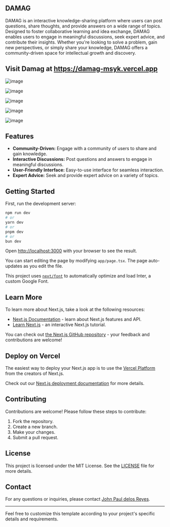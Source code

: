 ## DAMAG

DAMAG is an interactive knowledge-sharing platform where users can post questions, share thoughts, and provide answers on a wide range of topics. Designed to foster collaborative learning and idea exchange, DAMAG enables users to engage in meaningful discussions, seek expert advice, and contribute their insights. Whether you're looking to solve a problem, gain new perspectives, or simply share your knowledge, DAMAG offers a community-driven space for intellectual growth and discovery.

## Visit Damag at https://damag-msyk.vercel.app



![image](https://github.com/user-attachments/assets/bc3cb64c-2887-4984-a826-452b666b4628)

![image](https://github.com/user-attachments/assets/3ab0072a-d698-4a3c-b31e-161337eb0069)

![image](https://github.com/user-attachments/assets/ae6e4160-5c76-4d4b-9bb9-0bb58120ddf9)

![image](https://github.com/user-attachments/assets/4ec9386b-ea0b-40ed-85ee-fb81f99c2a56)

![image](https://github.com/user-attachments/assets/e1b6b431-1d79-4574-a620-2c0d619fa9d5)






















## Features

- **Community-Driven:** Engage with a community of users to share and gain knowledge.
- **Interactive Discussions:** Post questions and answers to engage in meaningful discussions.
- **User-Friendly Interface:** Easy-to-use interface for seamless interaction.
- **Expert Advice:** Seek and provide expert advice on a variety of topics.

## Getting Started

First, run the development server:

```bash
npm run dev
# or
yarn dev
# or
pnpm dev
# or
bun dev
```

Open [http://localhost:3000](http://localhost:3000) with your browser to see the result.

You can start editing the page by modifying `app/page.tsx`. The page auto-updates as you edit the file.

This project uses [`next/font`](https://nextjs.org/docs/basic-features/font-optimization) to automatically optimize and load Inter, a custom Google Font.

## Learn More

To learn more about Next.js, take a look at the following resources:

- [Next.js Documentation](https://nextjs.org/docs) - learn about Next.js features and API.
- [Learn Next.js](https://nextjs.org/learn) - an interactive Next.js tutorial.

You can check out [the Next.js GitHub repository](https://github.com/vercel/next.js/) - your feedback and contributions are welcome!

## Deploy on Vercel

The easiest way to deploy your Next.js app is to use the [Vercel Platform](https://vercel.com/new?utm_medium=default-template&filter=next.js&utm_source=create-next-app&utm_campaign=create-next-app-readme) from the creators of Next.js.

Check out our [Next.js deployment documentation](https://nextjs.org/docs/deployment) for more details.

## Contributing

Contributions are welcome! Please follow these steps to contribute:

1. Fork the repository.
2. Create a new branch.
3. Make your changes.
4. Submit a pull request.

## License

This project is licensed under the MIT License. See the [LICENSE](Licence.md) file for more details.

## Contact

For any questions or inquiries, please contact [John Paul delos Reyes](https://github.com/delosreyesjohnpaul).

---

Feel free to customize this template according to your project's specific details and requirements.

